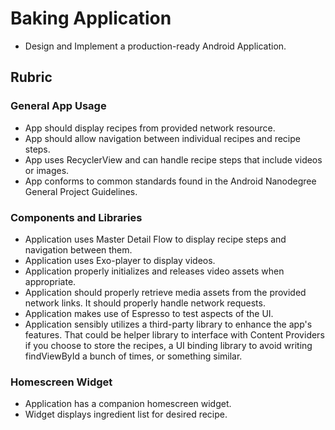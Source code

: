 # Baking Application

-  Design and Implement a production-ready Android Application.

## Rubric

### General App Usage
- App should display recipes from provided network resource.
- App should allow navigation between individual recipes and recipe steps.
- App uses RecyclerView and can handle recipe steps that include videos or images.
- App conforms to common standards found in the Android Nanodegree General Project Guidelines.

### Components and Libraries
- Application uses Master Detail Flow to display recipe steps and navigation between them.
- Application uses Exo-player to display videos.
- Application properly initializes and releases video assets when appropriate.
- Application should properly retrieve media assets from the provided network links. It should properly handle network requests.
- Application makes use of Espresso to test aspects of the UI.
- Application sensibly utilizes a third-party library to enhance the app's features. That could be helper library to interface with Content Providers if you choose to store the recipes, a UI binding library to avoid writing findViewById a bunch of times, or something similar.

### Homescreen Widget
- Application has a companion homescreen widget.
- Widget displays ingredient list for desired recipe.